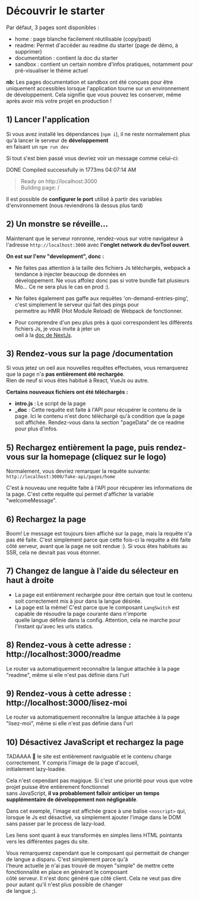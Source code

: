 # Découvrir le starter  
  
Par défaut, 3 pages sont disponibles :  
- home : page blanche facilement réutilisable (copy/past) 
- readme: Permet d'accéder au readme du starter (page de démo, à supprimer)
- documentation : contient la doc du starter
- sandbox : contient un certain nombre d'infos pratiques, notamment pour pré-visualiser le thème actuel

**nb:** Les pages documentation et sandbox ont été conçues pour être uniquement accessibles lorsque l'application tourne sur un environnement de développement. Cela signifie que vous pouvez les conserver, même après avoir mis votre projet en production !
  
  
## 1) Lancer l'application  
  
Si vous avez installé les dépendances (`npm i`), il ne reste normalement plus qu'à lancer le serveur de **développement**  
en faisant un `npm run dev`  
  
Si tout s'est bien passé vous devriez voir un message comme celui-ci:  
  
 DONE Compiled successfully in 1773ms  04:07:14 AM  
 > Ready on http://localhost:3000  
 > Building page: /  
 
 
Il est possible de **configurer le port** utilisé à partir des variables d'environnement (nous reviendrons là dessus plus tard)
  
## 2) Un monstre se réveille...  
  
Maintenant que le serveur ronronne, rendez-vous sur votre navigateur à l'adresse `http://localhost:3000` avec **l'onglet network du devTool ouvert**.  
  
**On est sur l'env "development", donc :**  
  
- Ne faites pas attention à la taille des fichiers Js téléchargés, webpack a tendance à injecter beaucoup de données en   
développement. Ne vous affolez donc pas si votre bundle fait plusieurs Mo... Ce ne sera plus le cas en prod :).  
  
- Ne faites également pas gaffe aux requêtes 'on-demand-entries-ping', c'est simplement le serveur qui fait des pings pour   
permettre au HMR (Hot Module Reload) de Webpack de fonctionner.  
  
- Pour comprendre d'un peu plus près à quoi correspondent les différents fichiers Js, je vous invite à jeter un  
oeil à la [doc de NextJs](https://nextjs.org/docs/).  
  
## 3) Rendez-vous sur la page /documentation
  
Si vous jetez un oeil aux nouvelles requêtes effectuées, vous remarquerez que la page n'a **pas entièrement été rechargée**.   
Rien de neuf si vous êtes habitué à React, VueJs ou autre.  
  
**Certains nouveaux fichiers ont été téléchargés :**  
  
- **intro.js** : Le script de la page  
- **_doc** : Cette requête est faite à l'API pour récupérer le contenu de la page. Ici le contenu n'est donc téléchargé qu'à condition que la page soit affichée. Rendez-vous dans la section "pageData" de ce readme pour plus d'infos. 
  
## 5) Rechargez entièrement la page, puis rendez-vous sur la homepage (cliquez sur le logo)  
  
Normalement, vous devriez remarquer la requête suivante: `http://localhost:3000/fake-api/pages/home`  
  
C'est à nouveau une requête faite à l'API pour récupérer les informations de la page. C'est cette requête qui permet d'afficher la variable "welcomeMessage".  
  
## 6) Rechargez la page  
  
Boom! Le message est toujours bien affiché sur la page, mais la requête n'a pas été faite. C'est simplement parce que cette fois-ci la requête a été faite côté serveur, avant que la page ne soit rendue :).  Si vous êtes habitués  au SSR, cela ne devrait pas vous étonner.
  
## 7) Changez de langue à l'aide du sélecteur en haut à droite  
  
- La page est entièrement rechargée pour être certain que tout le contenu soit correctement mis à jour dans la langue désirée.   
- La page est la même! C'est parce que le composant `LangSwitch` est capable de résoudre la page courante dans n'importe  
quelle langue définie dans la config. Attention, cela ne marche pour l'instant qu'avec les urls statics.
  
## 8) Rendez-vous à cette adresse : http://localhost:3000/readme  
  
Le router va automatiquement reconnaître la langue attachée à la page "readme", même si elle n'est pas définie dans l'url  
  
  
## 9) Rendez-vous à cette adresse : http://localhost:3000/lisez-moi  
  
Le router va automatiquement reconnaître la langue attachée à la page "lisez-moi", même si elle n'est pas définie dans l'url  
  
## 10) Désactivez JavaScript et rechargez la page  
  
TADAAAA 🎉 le site est entièrement naviguable et le contenu charge correctement. Y compris l'image de la page d'accueil,  
initialement lazy-loadée.  
  
Cela n'est cependant pas magique. Si c'est une priorité pour vous que votre projet puisse être entièrement fonctionnel  
sans JavaScript, **il va probablement falloir anticiper un temps supplémentaire de développement non négligeable**.   
  
Dans cet exemple, l'image est affichée grace à une balise `<noscript>` qui, lorsque le Js est désactivé, va simplement ajouter l'image dans le DOM sans passer par le process de lazy-load.  
  
Les liens sont quant à eux transformés en simples liens HTML pointants vers les différentes pages du site.  
  
Vous remarquerez cependant que le composant qui permettait de changer de langue a disparu. C'est simplement parce qu'à  
l'heure actuelle je n'ai pas trouvé de moyen "simple" de mettre cette fonctionnalité en place en générant le composant  
côté serveur. Il n'est donc généré que côté client. Cela ne veut pas dire pour autant qu'il n'est plus possible de changer  
de langue ;). 